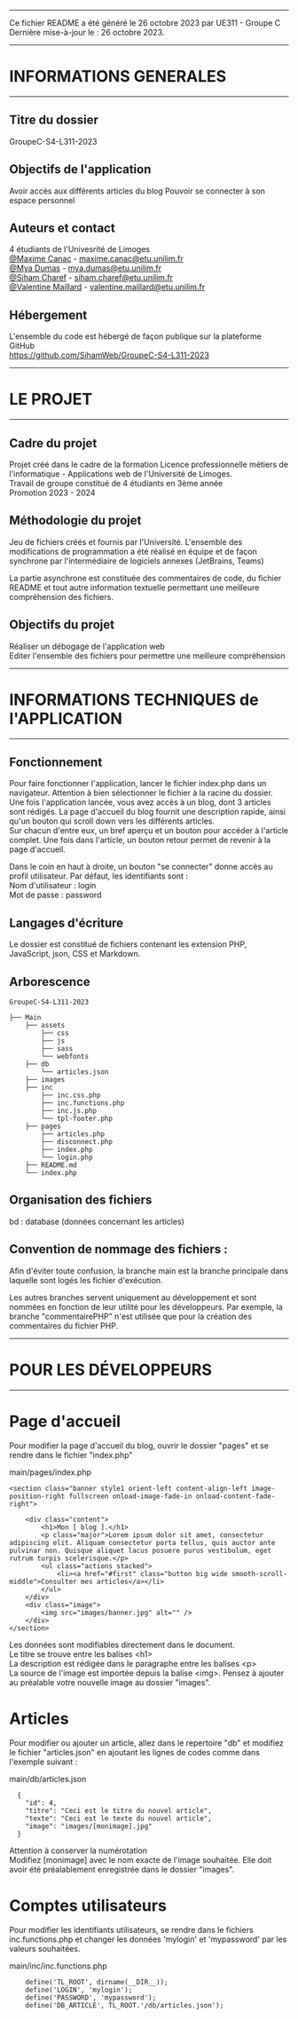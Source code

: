 *****************************************

Ce fichier README a été généré le 26 octobre 2023 par UE311 - Groupe C \
Dernière mise-à-jour le : 26 octobre 2023.

***************************************
# INFORMATIONS GENERALES
***************************************

## Titre du dossier

GroupeC-S4-L311-2023

## Objectifs de l'application

Avoir accès aux différents articles du blog
Pouvoir se connecter à son espace personnel

 
## Auteurs et contact

4 étudiants de l'Univesrité de Limoges \
[@Maxime Canac](https://github.com/MaximeCanac) - maxime.canac@etu.unilim.fr \
[@Mya Dumas](https://github.com/MyaDL) - mya.dumas@etu.unilim.fr \
[@Siham Charef](https://github.com/SihamWeb) - siham.charef@etu.unilim.fr \
[@Valentine Maillard](https://github.com/Valou38) - valentine.maillard@etu.unilim.fr


## Hébergement

L'ensemble du code est hébergé de façon publique sur la plateforme GitHub \
https://github.com/SihamWeb/GroupeC-S4-L311-2023

 

*******************************************
# LE PROJET
*******************************************

## Cadre du projet

Projet créé dans le cadre de la formation Licence professionnelle métiers de l'informatique - Applications web de l'Université de Limoges. \
Travail de groupe constitué de 4 étudiants en 3ème année \
Promotion 2023 - 2024

## Méthodologie du projet

Jeu de fichiers créés et fournis par l'Université. 
L'ensemble des modifications de programmation a été réalisé en équipe et de façon synchrone par l'intermédiaire de logiciels annexes (JetBrains, Teams)

La partie asynchrone est constituée des commentaires de code, du fichier README et tout autre information textuelle permettant une meilleure compréhension des fichiers. 

## Objectifs du projet

Réaliser un débogage de l'application web \
Editer l'ensemble des fichiers pour permettre une meilleure compréhension 


**********************************************
# INFORMATIONS TECHNIQUES de l'APPLICATION
***********************************************

## Fonctionnement

Pour faire fonctionner l'application, lancer le fichier index.php dans un navigateur.
Attention à bien sélectionner le fichier à la racine du dossier. \
Une fois l'application lancée, vous avez accès à un blog, dont 3 articles sont rédigés. La page d'accueil du blog fournit une description rapide, ainsi qu'un bouton qui scroll down vers les différents articles. \
Sur chacun d'entre eux, un bref aperçu et un bouton pour accéder à l'article complet. 
Une fois dans l'article, un bouton retour permet de revenir à la page d'accueil. 

Dans le coin en haut à droite, un bouton "se connecter" donne accès au profil utilisateur. Par défaut, les identifiants sont : \
Nom d'utilisateur : login \
Mot de passe : password  

## Langages d'écriture

Le dossier est constitué de fichiers contenant les extension PHP, JavaScript, json, CSS et Markdown.


## Arborescence


```
GroupeC-S4-L311-2023

├── Main
    ├── assets
        ├── css
        ├── js
        ├── sass
        └── webfonts
    ├── db
        └── articles.json
    ├── images
    ├── inc
        ├── inc.css.php
        ├── inc.functions.php
        ├── inc.js.php
        └── tpl-footer.php
    ├── pages
        ├── articles.php
        ├── disconnect.php
        ├── index.php
        └── login.php
    ├── README.md
    └── index.php

```

## Organisation des fichiers

bd : database (données concernant les articles)


## Convention de nommage des fichiers :

Afin d'éviter toute confusion, la branche main est la branche principale dans laquelle sont logés les fichier d'exécution.

Les autres branches servent uniquement au développement et sont nommées en fonction de leur utilité pour les développeurs.
Par exemple, la branche "commentairePHP" n'est utilisée que pour la création des commentaires du fichier PHP.

**********************************************
# POUR LES DÉVELOPPEURS 
**********************************************

# Page d'accueil

Pour modifier la page d'accueil du blog, ouvrir le dossier "pages" et se rendre dans le fichier "index.php" 

main/pages/index.php

```
<section class="banner style1 orient-left content-align-left image-position-right fullscreen onload-image-fade-in onload-content-fade-right">

	<div class="content">
		<h1>Mon [ blog ].</h1>
		<p class="major">Lorem ipsum dolor sit amet, consectetur adipiscing elit. Aliquam consectetur porta tellus, quis auctor ante pulvinar non. Quisque aliquet lacus posuere purus vestibulum, eget rutrum turpis scelerisque.</p>
		<ul class="actions stacked">
			<li><a href="#first" class="button big wide smooth-scroll-middle">Consulter mes articles</a></li>
		</ul>
	</div>
	<div class="image">
		<img src="images/banner.jpg" alt="" />
	</div>
</section>
```
Les données sont modifiables directement dans le document. \
Le titre se trouve entre les balises \<h1> \
La description est rédigée dans le paragraphe entre les balises \<p> \
La source de l'image est importée depuis la balise \<img>. Pensez à ajouter au préalable votre nouvelle image au dossier "images".


# Articles

Pour modifier ou ajouter un article, allez dans le repertoire "db" et modifiez le fichier "articles.json" en ajoutant les lignes de codes comme dans l'exemple suivant :

main/db/articles.json
```
  {
    "id": 4,
    "titre": "Ceci est le titre du nouvel article",
    "texte": "Ceci est le texte du nouvel article",
    "image": "images/[monimage].jpg"
  }

```
Attention à conserver la numérotation \
Modifiez [monimage] avec le nom exacte de l'image souhaitée. Elle doit avoir été préalablement enregistrée dans le dossier "images".

# Comptes utilisateurs

Pour modifier les identifiants utilisateurs, se rendre dans le fichiers inc.functions.php et changer les données 'mylogin' et 'mypassword' par les valeurs souhaitées. 

main/inc/inc.functions.php 

```  
    define('TL_ROOT', dirname(__DIR__));
    define('LOGIN', 'mylogin');
    define('PASSWORD', 'mypassword');
    define('DB_ARTICLE', TL_ROOT.'/db/articles.json');
``` 
